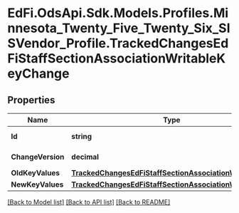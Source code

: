 # EdFi.OdsApi.Sdk.Models.Profiles.Minnesota_Twenty_Five_Twenty_Six_SISVendor_Profile.TrackedChangesEdFiStaffSectionAssociationWritableKeyChange

## Properties

Name | Type | Description | Notes
------------ | ------------- | ------------- | -------------
**Id** | **string** | Resource identifier | [optional] 
**ChangeVersion** | **decimal** | Change version | [optional] 
**OldKeyValues** | [**TrackedChangesEdFiStaffSectionAssociationWritableKey**](TrackedChangesEdFiStaffSectionAssociationWritableKey.md) |  | [optional] 
**NewKeyValues** | [**TrackedChangesEdFiStaffSectionAssociationWritableKey**](TrackedChangesEdFiStaffSectionAssociationWritableKey.md) |  | [optional] 

[[Back to Model list]](../README.md#documentation-for-models) [[Back to API list]](../README.md#documentation-for-api-endpoints) [[Back to README]](../README.md)

